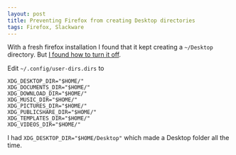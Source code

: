 ```yaml
---
layout: post
title: Preventing Firefox from creating Desktop directories
tags: Firefox, Slackware
---
```


With a fresh firefox installation I found that it kept creating a `~/Desktop` directory. But [I found how to turn it off](http://www.kariliq.nl/misc/firefox-dirs.html).

Edit `~/.config/user-dirs.dirs` to

```
XDG_DESKTOP_DIR="$HOME/"
XDG_DOCUMENTS_DIR="$HOME/"
XDG_DOWNLOAD_DIR="$HOME/"
XDG_MUSIC_DIR="$HOME/"
XDG_PICTURES_DIR="$HOME/"
XDG_PUBLICSHARE_DIR="$HOME/"
XDG_TEMPLATES_DIR="$HOME/"
XDG_VIDEOS_DIR="$HOME/"
```

I had `XDG_DESKTOP_DIR="$HOME/Desktop"` which made a Desktop folder all the time.
